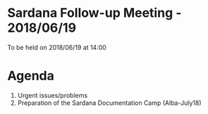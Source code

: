 # Sardana Follow-up Meeting - 2018/06/19

To be held on 2018/06/19 at 14:00

# Agenda
1. Urgent issues/problems
2. Preparation of the Sardana Documentation Camp (Alba-July18)
